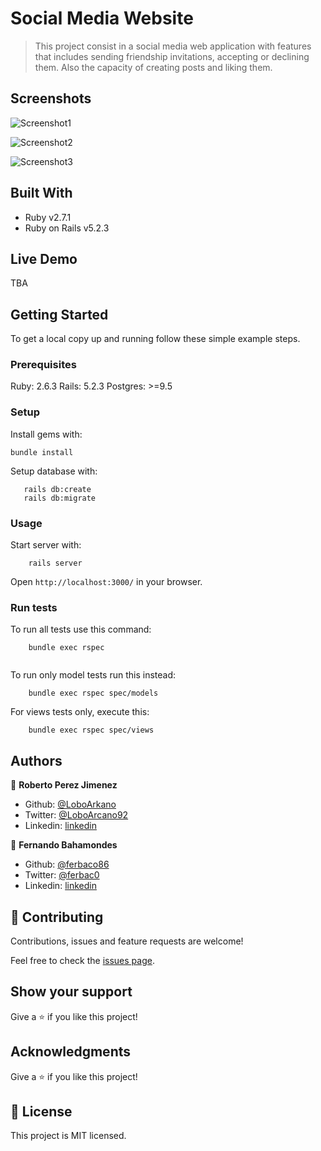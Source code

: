 # Social Media Website

> This project consist in a social media web application with features that includes sending friendship invitations, accepting or declining them. Also the capacity of creating posts and liking them.

## Screenshots

![Screenshot1](https://user-images.githubusercontent.com/52765379/85600696-ad888900-b61b-11ea-886e-a82977d619ca.png)

![Screenshot2](https://user-images.githubusercontent.com/52765379/85600848-d01aa200-b61b-11ea-8f59-65090f298e65.png)

![Screenshot3](https://user-images.githubusercontent.com/52765379/85600919-e45e9f00-b61b-11ea-86e6-0f466b9e0fb1.png)

## Built With

- Ruby v2.7.1
- Ruby on Rails v5.2.3

## Live Demo

TBA


## Getting Started

To get a local copy up and running follow these simple example steps.

### Prerequisites

Ruby: 2.6.3
Rails: 5.2.3
Postgres: >=9.5

### Setup

Install gems with:

```
bundle install
```

Setup database with:

```
   rails db:create
   rails db:migrate
```

### Usage

Start server with:

```
    rails server
```

Open `http://localhost:3000/` in your browser.

### Run tests

To run all tests use this command:

```
    bundle exec rspec
    
```
To run only model tests run this instead:

```
    bundle exec rspec spec/models

```

For views tests only, execute this:

```
    bundle exec rspec spec/views

```

## Authors

👤 **Roberto Perez Jimenez**

- Github: [@LoboArkano](https://github.com/LoboArkano)
- Twitter: [@LoboArcano92](https://twitter.com/LoboArcano92)
- Linkedin: [linkedin](https://www.linkedin.com/in/jose-roberto-perez-jimenez/)

👤 **Fernando Bahamondes**

- Github: [@ferbaco86](https://github.com/ferbaco86)
- Twitter: [@ferbac0](https://twitter.com/ferbac0)
- Linkedin: [linkedin](https://www.linkedin.com/in/fernando-bahamondes-correa)
## 🤝 Contributing

Contributions, issues and feature requests are welcome!

Feel free to check the [issues page](https://github.com/ferbaco86/ror-social-scaffold/issues).

## Show your support

Give a ⭐️ if you like this project!

## Acknowledgments

Give a ⭐️ if you like this project!

## 📝 License

This project is MIT licensed.